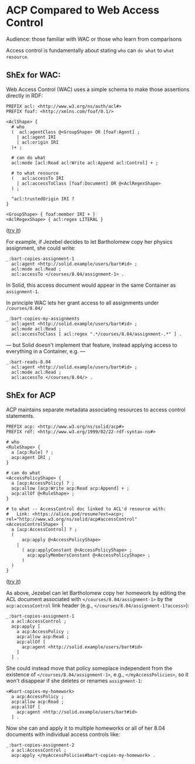 # ACP Compared to Web Access Control

Audience: those familiar with WAC or those who learn from comparisons

Access control is fundamentally about stating `who` can `do what` to `what resource`.

## ShEx for WAC:
Web Access Control (WAC) uses a simple schema to make those assertions directly in RDF:

``` shex
PREFIX acl: <http://www.w3.org/ns/auth/acl#>
PREFIX foaf: <http://xmlns.com/foaf/0.1/>

<AclShape> {
  # who
  (  acl:agentClass @<GroupShape> OR [foaf:Agent] ;
    | acl:agent IRI
    | acl:origin IRI
  )+ ;

  # can do what
  acl:mode [acl:Read acl:Write acl:Append acl:Control] + ;

  # to what resource
  (   acl:accessTo IRI
    | acl:accessToClass [foaf:Document] OR @<AclRegexShape>
  ) ;

  ^acl:trustedOrigin IRI ?
}

<GroupShape> { foaf:member IRI + }
<AclRegexShape> { acl:regex LITERAL }
```
([try it](http://shex.io/webapps/shex.js/doc/shex-simple?schema=PREFIX%20acl%3A%20%3Chttp%3A%2F%2Fwww.w3.org%2Fns%2Fauth%2Facl%23%3E%0APREFIX%20foaf%3A%20%3Chttp%3A%2F%2Fxmlns.com%2Ffoaf%2F0.1%2F%3E%0A%0A%3CAclShape%3E%20%7B%0A%20%20%23%20who%0A%20%20(%20%20acl%3AagentClass%20%40%3CGroupShape%3E%20OR%20%5Bfoaf%3AAgent%5D%20%3B%0A%20%20%20%20%7C%20acl%3Aagent%20IRI%0A%20%20%20%20%7C%20acl%3Aorigin%20IRI%0A%20%20)%2B%20%3B%0A%0A%20%20%23%20can%20do%20what%0A%20%20acl%3Amode%20%5Bacl%3ARead%20acl%3AWrite%20acl%3AAppend%20acl%3AControl%5D%20%2B%20%3B%0A%0A%20%20%23%20to%20what%0A%20%20(%20%20%20acl%3AaccessTo%20IRI%0A%20%20%20%20%7C%20acl%3AaccessToClass%20%5Bfoaf%3ADocument%5D%20OR%20%40%3CAclRegexShape%3E%0A%20%20)%20%3B%0A%0A%20%20%5Eacl%3AtrustedOrigin%20IRI%20%3F%0A%7D%0A%0A%3CGroupShape%3E%20%7B%20foaf%3Amember%20IRI%20%2B%20%7D%0A%0A%3CAclRegexShape%3E%20%7B%20acl%3Aregex%20LITERAL%20%7D%0A&data=PREFIX%20acl%3A%20%3Chttp%3A%2F%2Fwww.w3.org%2Fns%2Fauth%2Facl%23%3E%0APREFIX%20foaf%3A%20%3Chttp%3A%2F%2Fxmlns.com%2Ffoaf%2F0.1%2F%3E%0A%0A%3Cacl1%3E%0A%20%20acl%3AaccessTo%20%3Ccard%3E%20%3B%0A%20%20acl%3Amode%20acl%3ARead%20%3B%0A%20%20acl%3AagentClass%20foaf%3AAgent%20.%0A%0A%3Cacl2%3E%0A%20%20acl%3AaccessTo%20%3Ccard%3E%20%3B%0A%20%20acl%3Amode%20acl%3ARead%2C%20acl%3AWrite%20%3B%0A%20%20acl%3Aagent%20%3Ccard%23i%3E.%0A%0A%3Cacl3%3E%0A%20%20acl%3AaccessTo%20%3Ccard%3E%20%3B%0A%20%20acl%3Amode%20acl%3ARead%20%3B%0A%20%20acl%3AagentClass%20%3Cfriends%23group%3E%20.%0A%0A%3Cacl4%3E%0A%20%20acl%3AaccessTo%20%3Ccard%3E%20%3B%0A%20%20acl%3Amode%20acl%3ARead%2C%20acl%3AWrite%20%3B%0A%20%20acl%3AagentClass%20%3Cfamily%23group%3E%20.%0A%0A%3Cfriends%23group%3E%20foaf%3Amember%20%3C..%2Fuser%2Falice%23me%3E%2C%20%3C..%2Fuser%2Fbob%23me%3E%2C%20%3C..%2Fuser%2Fcharlie%23me%3E%20.%20%0A%3Cfamily%23group%3E%20foaf%3Amember%20%20%3C..%2Fpeople%2Fdon%23me%3E%2C%20%3C..%2Fpeople%2Feloise%23me%3E%20.%0A%0A%3Cacl5%3E%0A%20%20acl%3AaccessToClass%20%5B%20acl%3Aregex%20%22https%3A%2F%2Fjoe.solid.example%2F.*%22%20%5D%20%3B%0A%20%20acl%3Amode%20acl%3ARead%20%3B%20%0A%20%20acl%3AagentClass%20foaf%3AAgent%20.%0A%0A%3Cacl6%3E%0A%20%20acl%3AaccessToClass%20%5B%20acl%3Aregex%20%22https%3A%2F%2Fbblfish.solid.example%2F.*%22%20%5D%20%3B%0A%20%20acl%3Amode%20acl%3AWrite%20%3B%0A%20%20acl%3Aorigin%20%3Chttps%3A%2F%2Fapps.rww.io%3E%20.%0A%0A%3C%23i%3E%20acl%3AtrustedOrigin%20%3Cacl7%3E%2C%20%3Cacl8%3E%20.%0A%3Cacl7%3E%0A%20%20acl%3Amode%20acl%3ARead%20%3B%0A%20%20acl%3AaccessToClass%20foaf%3ADocument%20%3B%20%20%23%3C-%20give%20access%20to%20all%20documents%20(%20that%20allow%20one%20access%20)%0A%20%20acl%3AagentClass%20foaf%3AAgent%20%3B%0A.%0A%3Cacl8%3E%0A%20%20acl%3Amode%20acl%3AWrite%20%3B%0A%20%20acl%3AaccessToClass%20foaf%3ADocument%20%3B%20%20%23%3C-%20give%20access%20to%20all%20documents%20(%20that%20allow%20access%20of%20course%20)%0A%20%20acl%3Aagent%20%3Chttps%3A%2F%2Fapps.w3.org%2F%3E%2C%20%3C%3E%20%23but%20only%20to%20JS%20agents%20that%20come%20from%20these%20two%20origins%0A.%0A&manifestURL=http%3A%2F%2Fshex.io%2Fwebapps%2Fshex.js%2Fexamples%2Fmanifest.json&shape-map=%7B%20FOCUS%20acl%3Amode%20_%20%7D%40%3CAclShape%3E&interface=minimal&success=proof&regexpEngine=eval-threaded-nerr))

For example, if Jezebel decides to let Bartholomew copy her physics assignment, she could write:

``` turtle
_:bart-copies-assignment-1
  acl:agent <http://solid.example/users/bart#id> ;
  acl:mode acl:Read ;
  acl:accessTo </courses/8.04/assignment-1> .
```
In Solid, this access document would appear in the same Container as `assignment-1`.

In principle WAC lets her grant access to all assignments under `/courses/8.04/`
``` turtle
_:bart-copies-my-assignments
  acl:agent <http://solid.example/users/bart#id> ;
  acl:mode acl:Read ;
  acl:accessToClass [ acl:regex ".*/courses/8.04/assignment-.*" ] .
```
&mdash; but Solid doesn't implement that feature, instead applying access to everything in a Container, e.g. &mdash;
``` turtle
_:bart-reads-8.04
  acl:agent <http://solid.example/users/bart#id> ;
  acl:mode acl:Read ;
  acl:accessTo </courses/8.04/> .
```


## ShEx for ACP

ACP maintains separate metadata associating resources to access control statements.

``` shex
PREFIX acp: <http://www.w3.org/ns/solid/acp#>
PREFIX rdf: <http://www.w3.org/1999/02/22-rdf-syntax-ns#>

# who
<RuleShape> {
  a [acp:Rule] ? ;
  acp:agent IRI ;
}

# can do what
<AccessPolicyShape> {
  a [acp:AccessPolicy] ? ;
  acp:allow [acp:Write acp:Read acp:Append] + ;
  acp:allOf @<RuleShape> ;
}

# to what -- AccessControl doc linked to ACL'd resource with:
#   Link: <https://alice.pod/resume?ext=acp>; rel="http://www.w3.org/ns/solid/acp#accessControl"
<AccessControlShape> {
  a [acp:AccessControl] ? ;
  (
      acp:apply @<AccessPolicyShape>
    |
      ( acp:applyConstant @<AccessPolicyShape> ;
        acp:applyMembersConstant @<AccessPolicyShape> ;
      )
  )
}
```
([try it](http://shex.io/webapps/shex.js/doc/shex-simple?schema=PREFIX%20acp%3A%20%3Chttp%3A%2F%2Fwww.w3.org%2Fns%2Fsolid%2Facp%23%3E%0APREFIX%20rdf%3A%20%3Chttp%3A%2F%2Fwww.w3.org%2F1999%2F02%2F22-rdf-syntax-ns%23%3E%0A%0A%23%20Policies%0A%0A%3CAccessPolicyShape%3E%20%7B%0A%20%20a%20%5Bacp%3AAccessPolicy%5D%20%3F%20%3B%0A%20%20acp%3Aallow%20%5Bacp%3AWrite%20acp%3ARead%5D%2B%20%3B%0A%20%20acp%3AallOf%20%40%3CRuleShape%3E%20%3B%0A%7D%0A%0A%3CRuleShape%3E%20%7B%0A%20%20a%20%5Bacp%3ARule%5D%20%3F%20%3B%0A%20%20acp%3Aagent%20IRI%20%3B%0A%7D%0A&data=PREFIX%20acp%3A%20%3Chttp%3A%2F%2Fwww.w3.org%2Fns%2Fsolid%2Facp%23%3E%0APREFIX%20rdf%3A%20%3Chttp%3A%2F%2Fwww.w3.org%2F1999%2F02%2F22-rdf-syntax-ns%23%3E%0A%0A%3C%23i%3E%0A%20%20acp%3Aaccess%20%3C%23podControl%3E%20%3B%0A%20%20acp%3AaccessMembers%20%3C%23podControl%3E%20.%0A%3C%23myPodAccess%3E%0A%20%20a%20acp%3AAccessControl%20%3B%0A%20%20acp%3AapplyConstant%20%3C%23podControl%3E%20%3B%0A%20%20acp%3AapplyMembersConstant%20%3C%23podControl%3E%20.%0A%3C%23resumeAssistance%3E%0A%20%20a%20acp%3AAccessControl%20%3B%0A%20%20acp%3Aapply%20%3C%23personalTrusted%3E%20.%0A%0A%23%20Policies%0A%0A%3C%23personalTrusted%3E%0A%20%20a%20acp%3AAccessPolicy%20%3B%0A%20%20acp%3Aallow%20acp%3AWrite%2C%20acp%3ARead%20%3B%0A%20%20acp%3AallOf%20%3C%23editorFriends%3E%20.%0A%0A%3C%23podControl%3E%0A%20%20a%20acp%3AAccessPolicy%20%3B%0A%20%20acp%3Aallow%20acp%3AWrite%2C%20acp%3ARead%20%3B%0A%20%20acp%3AallOf%20%3C%23accessControllers%3E%20.%0A%0A%23%20Rules%0A%0A%3C%23editorFriends%3E%0A%20%20a%20acp%3ARule%20%3B%0A%20%20acp%3Aagent%20%3Chttps%3A%2F%2Fbob.pod%2Fprofile%2Fcard%23me%3E%20.%0A%0A%3C%23accessControllers%3E%0A%20%20a%20acp%3ARule%20%3B%0A%20%20acp%3Aagent%20%3Chttps%3A%2F%2Falice.pod%2Fprofile%2Fcard%23me%3E%20.%0A&manifestURL=http%3A%2F%2Fshex.io%2Fwebapps%2Fshex.js%2Fexamples%2Fmanifest.json&shape-map=%7BFOCUS%20acp%3Aallow%20_%7D%40%3CAccessPolicyShape%3E&interface=human&success=proof&regexpEngine=eval-threaded-nerr))

As above, Jezebel can let Bartholomew copy her homework by editing the ACL document associated with `</courses/8.04/assignment-1>` by the `acp:accessControl` link header (e.g., `</courses/8.04/assignment-1?access>`):

``` turtle
_:bart-copies-assignment-1
  a acl:AccessControl ;
  acp:apply [
    a acp:AccessPolicy ;
    acp:allow acp:Read ;
    acp:allOf [
      acp:agent <http://solid.example/users/bart#id>
    ]
  ] .
```

She could instead move that policy someplace independent from the existence of `</courses/8.04/assignment-1>`, e.g., `</myAccessPolicies>`, so it won't disappear if she deletes or renames `assignment-1`:
``` turtle
<#bart-copies-my-homework>
  a acp:AccessPolicy ;
  acp:allow acp:Read ;
  acp:allOf [
    acp:agent <http://solid.example/users/bart#id>
  ] .
```
Now she can and apply it to multiple homeworks or all of her 8.04 documents with individual access controls like:
``` turtle
_:bart-copies-assignment-2
  a acl:AccessControl ;
  acp:apply </myAccessPolicies#bart-copies-my-homework> .
```
